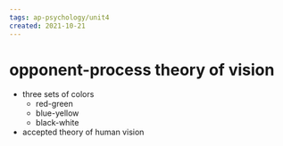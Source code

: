 ```yaml
---
tags: ap-psychology/unit4 
created: 2021-10-21
---
```


# opponent-process theory of vision

- three sets of colors
	- red-green
	- blue-yellow
	- black-white
- accepted theory of human vision 

